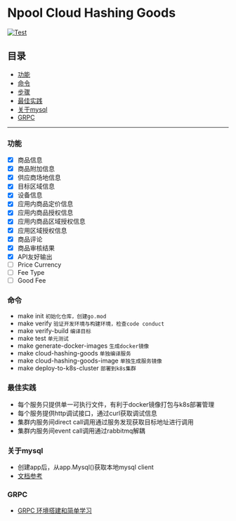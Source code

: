 # Npool Cloud Hashing Goods

[![Test](https://github.com/NpoolPlatform/cloud-hashing-goods/actions/workflows/main.yml/badge.svg?branch=master)](https://github.com/NpoolPlatform/cloud-hashing-goods/actions/workflows/main.yml)

## 目录
- [功能](#功能)
- [命令](#命令)
- [步骤](#步骤)
- [最佳实践](#最佳实践)
- [关于mysql](#关于mysql)
- [GRPC](#grpc)

-----------
### 功能
- [x] 商品信息
- [x] 商品附加信息
- [x] 供应商场地信息
- [x] 目标区域信息
- [x] 设备信息
- [x] 应用内商品定价信息
- [x] 应用内商品授权信息
- [x] 应用内商品区域授权信息
- [x] 应用区域授权信息
- [x] 商品评论
- [x] 商品审核结果
- [x] API友好输出
- [ ] Price Currency
- [ ] Fee Type
- [ ] Good Fee

### 命令
* make init ```初始化仓库，创建go.mod```
* make verify ```验证开发环境与构建环境，检查code conduct```
* make verify-build ```编译目标```
* make test ```单元测试```
* make generate-docker-images ```生成docker镜像```
* make cloud-hashing-goods ```单独编译服务```
* make cloud-hashing-goods-image ```单独生成服务镜像```
* make deploy-to-k8s-cluster ```部署到k8s集群```

### 最佳实践
* 每个服务只提供单一可执行文件，有利于docker镜像打包与k8s部署管理
* 每个服务提供http调试接口，通过curl获取调试信息
* 集群内服务间direct call调用通过服务发现获取目标地址进行调用
* 集群内服务间event call调用通过rabbitmq解耦

### 关于mysql
* 创建app后，从app.Mysql()获取本地mysql client
* [文档参考](https://entgo.io/docs/sql-integration)

### GRPC
* [GRPC 环境搭建和简单学习](./grpc.md)
